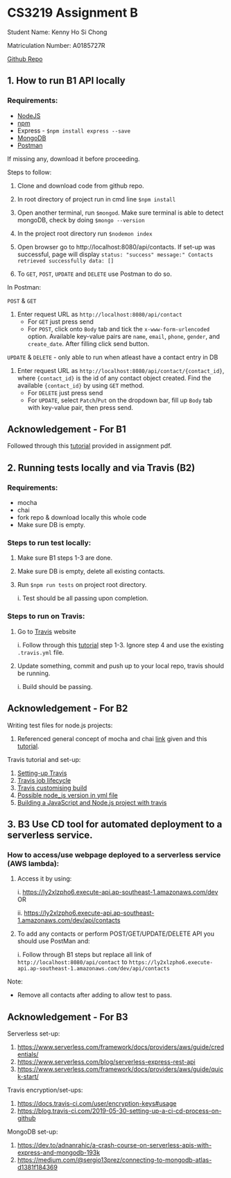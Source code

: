 # CS3219 Assignment B

Student Name: Kenny Ho Si Chong

Matriculation Number: A0185727R

[Github Repo](https://github.com/khsc96/AssignmentOTOT)

## 1. How to run B1 API locally

### Requirements:
- [NodeJS](https://nodejs.org/en/download/)
- [npm](https://docs.npmjs.com/downloading-and-installing-node-js-and-npm)
- Express - `$npm install express --save`
- [MongoDB](https://www.mongodb.com/try/download/community)
- [Postman](https://www.postman.com/downloads/)

If missing any, download it before proceeding.

Steps to follow:

1. Clone and download code from github repo.

2. In root directory of project run in cmd line `$npm install`

3. Open another terminal, run `$mongod`. Make sure terminal is able to detect mongoDB, check by doing `$mongo --version`

4. In the project root directory run `$nodemon index`

5. Open browser go to http://localhost:8080/api/contacts. If set-up was successful, page will display `status: "success" message:" Contacts retrieved successfully data: []`

6. To `GET`, `POST`, `UPDATE` and `DELETE` use Postman to do so.

In Postman:

`POST` & `GET`
1. Enter request URL as `http://localhost:8080/api/contact`
    * For `GET` just press send 
    * For `POST`, click onto `Body` tab and tick the `x-www-form-urlencoded` option. Available key-value pairs are `name`, `email`, `phone`, `gender`, and `create_date`. After filling click send button.

`UPDATE` & `DELETE` - only able to run when atleast have a contact entry in DB

1. Enter request URL as `http://localhost:8080/api/contact/{contact_id}`, where `{contact_id}` is the id of any contact object created. Find the available `{contact_id}` by using `GET` method.
    * For `DELETE` just press send
    * For `UPDATE`, select `Patch`/`Put` on the dropdown bar, fill up `Body` tab with key-value pair, then press send.

## Acknowledgement - For B1
Followed through this [tutorial](https://medium.com/@dinyangetoh/how-to-build-simple-restful-api-with-nodejs-expressjs-and-mongodb-99348012925d
) provided in assignment pdf.

## 2. Running tests locally and via Travis (B2)

### Requirements:
- mocha 
- chai
- fork repo & download locally this whole code
- Make sure DB is empty.

### Steps to run test locally:

1. Make sure B1 steps 1-3 are done.
1. Make sure DB is empty, delete all existing contacts.
1. Run `$npm run tests` on project root directory.
    
    i. Test should be all passing upon completion.

### Steps to run on Travis:

1. Go to [Travis](https://travis-ci.com/) website

    i. Follow through this [tutorial](https://docs.travis-ci.com/user/tutorial/#to-get-started-with-travis-ci-using-github) step 1-3. Ignore step 4 and use the existing `.travis.yml` file.
1. Update something, commit and push up to your local repo, travis should be running.

    i. Build should be passing.

## Acknowledgement - For B2
Writing test files for node.js projects:
1. Referenced general concept of mocha and chai [link](https://dev.to/bushraalam/introduction-to-testing-with-mocha-and-chai-57po) given and this [tutorial](https://medium.com/@asciidev/testing-a-node-express-application-with-mocha-chai-9592d41c0083).

Travis tutorial and set-up:
1. [Setting-up Travis](https://docs.travis-ci.com/user/tutorial/#to-get-started-with-travis-ci-using-github)
1. [Travis job lifecycle](https://docs.travis-ci.com/user/job-lifecycle)
1. [Travis customising build](https://docs.travis-ci.com/user/customizing-the-build/)
1. [Possible node_js version in yml file](https://medium.com/@nodejs/choosing-the-node-js-versions-for-your-ci-tests-hint-use-lts-89b67f68d7ca)
1. [Building a JavaScript and Node.js project with travis](https://docs.travis-ci.com/user/languages/javascript-with-nodejs/)


## 3. B3 Use CD tool for automated deployment to a serverless service.

### How to access/use webpage deployed to a serverless service (AWS lambda):
1. Access it by using:

    i. https://ly2xlzpho6.execute-api.ap-southeast-1.amazonaws.com/dev OR

    ii. https://ly2xlzpho6.execute-api.ap-southeast-1.amazonaws.com/dev/api/contacts

2. To add any contacts or perform POST/GET/UPDATE/DELETE API you should use PostMan and:

    i. Follow through B1 steps but replace all link of `http://localhost:8080/api/contact` to `https://ly2xlzpho6.execute-api.ap-southeast-1.amazonaws.com/dev/api/contacts`

Note: 

 * Remove all contacts after adding to allow test to pass.

## Acknowledgement - For B3

Serverless set-up:
1. https://www.serverless.com/framework/docs/providers/aws/guide/credentials/
1. https://www.serverless.com/blog/serverless-express-rest-api
1. https://www.serverless.com/framework/docs/providers/aws/guide/quick-start/

Travis encryption/set-ups:
1. https://docs.travis-ci.com/user/encryption-keys#usage
1. https://blog.travis-ci.com/2019-05-30-setting-up-a-ci-cd-process-on-github

MongoDB set-up:
1. https://dev.to/adnanrahic/a-crash-course-on-serverless-apis-with-express-and-mongodb-193k
1. https://medium.com/@sergio13prez/connecting-to-mongodb-atlas-d1381f184369